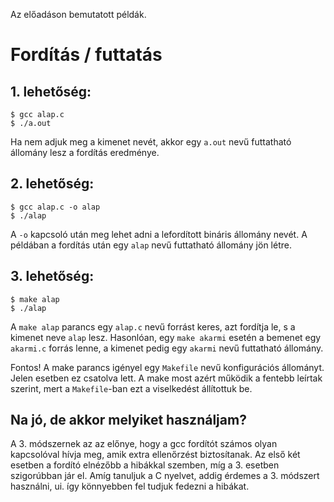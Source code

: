 Az előadáson bemutatott példák.

Fordítás / futtatás
===================

## 1. lehetőség:

    $ gcc alap.c
    $ ./a.out

Ha nem adjuk meg a kimenet nevét, akkor egy `a.out` nevű futtatható állomány lesz
a fordítás eredménye.

## 2. lehetőség:

    $ gcc alap.c -o alap
    $ ./alap

A `-o` kapcsoló után meg lehet adni a lefordított bináris állomány nevét.
A példában a fordítás után egy `alap` nevű futtatható állomány jön létre.

## 3. lehetőség:

    $ make alap
    $ ./alap

A `make alap` parancs egy `alap.c` nevű forrást keres, azt fordítja le,
s a kimenet neve `alap` lesz. Hasonlóan, egy `make akarmi` esetén a
bemenet egy `akarmi.c` forrás lenne, a kimenet pedig egy `akarmi` nevű
futtatható állomány.

Fontos! A make parancs igényel egy `Makefile` nevű konfigurációs állományt.
Jelen esetben ez csatolva lett. A make most azért működik a fentebb leírtak
szerint, mert a `Makefile`-ban ezt a viselkedést állítottuk be.

## Na jó, de akkor melyiket használjam?

A 3. módszernek az az előnye, hogy a gcc fordítót számos olyan
kapcsolóval hívja meg, amik extra ellenőrzést biztosítanak. Az első
két esetben a fordító elnézőbb a hibákkal szemben, míg a 3. esetben
szigorúbban jár el. Amíg tanuljuk a C nyelvet, addig érdemes a 3. módszert
használni, ui. így könnyebben fel tudjuk fedezni a hibákat.
